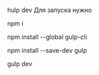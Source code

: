hulp dev 
Для запуска нужно 
 
npm i

npm install --global gulp-cli

npm install --save-dev gulp

gulp dev

